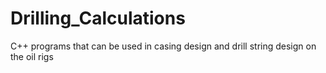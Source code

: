# Drilling_Calculations
C++ programs that can be used in casing design and drill string design on the oil rigs

